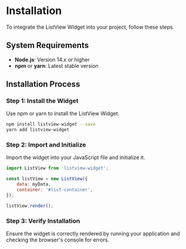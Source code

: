# Installation

To integrate the ListView Widget into your project, follow these steps.

## System Requirements

- **Node.js**: Version 14.x or higher
- **npm** or **yarn**: Latest stable version

## Installation Process

### Step 1: Install the Widget

Use npm or yarn to install the ListView Widget.

```bash
npm install listview-widget --save
yarn add listview-widget
```

### Step 2: Import and Initialize

Import the widget into your JavaScript file and initialize it.

```js
import ListView from 'listview-widget';

const listView = new ListView({
    data: myData,
    container: '#list-container',
});

listView.render();
```

### Step 3: Verify Installation

Ensure the widget is correctly rendered by running your application and checking the browser's console for errors.



